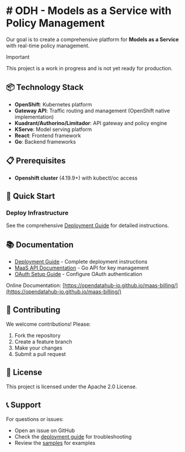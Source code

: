 # # ODH - Models as a Service with Policy Management

Our goal is to create a comprehensive platform for **Models as a Service** with real-time policy management.

> [!IMPORTANT]
> This project is a work in progress and is not yet ready for production.

## 📦 Technology Stack

- **OpenShift**: Kubernetes platform
- **Gateway API**: Traffic routing and management (OpenShift native implementation)
- **Kuadrant/Authorino/Limitador**: API gateway and policy engine
- **KServe**: Model serving platform
- **React**: Frontend framework
- **Go**: Backend frameworks

## 📋 Prerequisites

- **Openshift cluster** (4.19.9+) with kubectl/oc access

## 🚀 Quick Start

### Deploy Infrastructure

See the comprehensive [Deployment Guide](deployment/README.md) for detailed instructions.

## 📚 Documentation

- [Deployment Guide](deployment/README.md) - Complete deployment instructions
- [MaaS API Documentation](maas-api/README.md) - Go API for key management
- [OAuth Setup Guide](docs/OAUTH_SETUP.md) - Configure OAuth authentication

Online Documentation: [https://opendatahub-io.github.io/maas-billing/](https://opendatahub-io.github.io/maas-billing/)

## 🤝 Contributing

We welcome contributions! Please:
1. Fork the repository
2. Create a feature branch
3. Make your changes
4. Submit a pull request

## 📝 License

This project is licensed under the Apache 2.0 License.

## 📞 Support

For questions or issues:
- Open an issue on GitHub
- Check the [deployment guide](deployment/README.md) for troubleshooting
- Review the [samples](docs/samples/models) for examples
